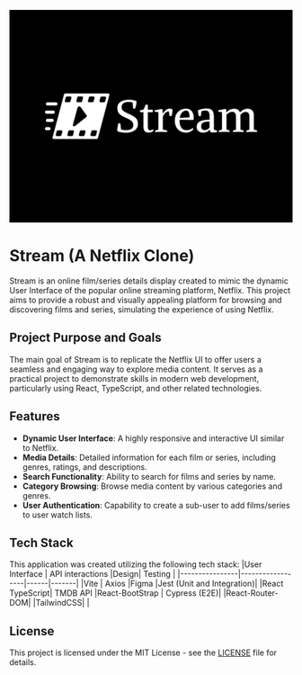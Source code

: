 ![Logo](./src/assets/stream-logo.png)

# Stream (A Netflix Clone)

Stream is an online film/series details display created to mimic the dynamic User Interface of the popular online streaming platform, Netflix. This project aims to provide a robust and visually appealing platform for browsing and discovering films and series, simulating the experience of using Netflix.

## Project Purpose and Goals

The main goal of Stream is to replicate the Netflix UI to offer users a seamless and engaging way to explore media content. It serves as a practical project to demonstrate skills in modern web development, particularly using React, TypeScript, and other related technologies.

## Features

- **Dynamic User Interface**: A highly responsive and interactive UI similar to Netflix.
- **Media Details**: Detailed information for each film or series, including genres, ratings, and descriptions.
- **Search Functionality**: Ability to search for films and series by name.
- **Category Browsing**: Browse media content by various categories and genres.
- **User Authentication**: Capability to create a sub-user to add films/series to user watch lists.

## Tech Stack

This application was created utilizing the following tech stack:
|User Interface  | API interactions |Design| Testing |
|----------------|------------------|------|-------|
|Vite         | Axios            |Figma |Jest (Unit and Integration)|
|React TypeScript| TMDB API         |React-BootStrap | Cypress (E2E)|
|React-Router-DOM|                  |TailwindCSS|                   |

## License

This project is licensed under the MIT License - see the [LICENSE](LICENSE) file for details.
